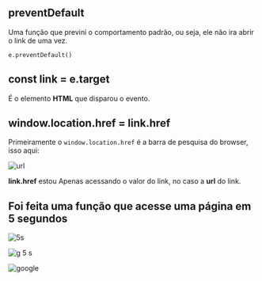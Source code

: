 ## preventDefault
Uma função que previni o comportamento padrão, ou seja, ele não ira abrir o link de uma vez.

`e.preventDefault()`

## const link = e.target
É o elemento **HTML** que disparou o evento.

## window.location.href = link.href
Primeiramente o `window.location.href` é a barra de pesquisa do browser, isso aqui:

![url](https://user-images.githubusercontent.com/62820033/92158621-94157180-ee02-11ea-9612-2f4d039150c2.png)

**link.href** estou Apenas acessando o valor do link, no caso a **url** do link.

## Foi feita uma função que acesse uma página em 5 segundos
![5s](https://user-images.githubusercontent.com/62820033/92160749-e60bc680-ee05-11ea-8eda-100789129435.png)

![g 5 s](https://user-images.githubusercontent.com/62820033/92160794-f91e9680-ee05-11ea-82ad-053f6fe7be35.png)

![google](https://user-images.githubusercontent.com/62820033/92160823-0176d180-ee06-11ea-9f9f-6adfa7961036.png)
